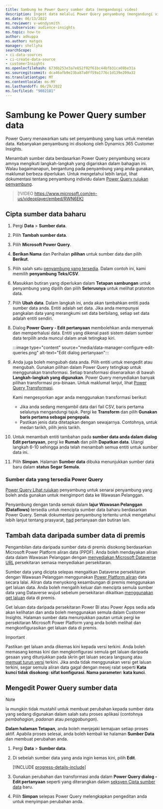 ```yaml
---
title: Sambung ke Power Query sumber data (mengandungi video)
description: Ingest data melalui Power Query penyambung (mengandungi video).
ms.date: 06/13/2022
ms.reviewer: v-wendysmith
ms.subservice: audience-insights
ms.topic: how-to
author: adkuppa
ms.author: matgos
manager: shellyha
searchScope:
- ci-data-sources
- ci-create-data-source
- customerInsights
ms.openlocfilehash: 6736b253e3a7e652f92f61bc44bfb31ca69be31a
ms.sourcegitcommit: dca46afb9e23ba87a0ff59a1776c1d139e209a32
ms.translationtype: MT
ms.contentlocale: ms-MY
ms.lasthandoff: 06/29/2022
ms.locfileid: "9082181"
---
```

# <a name="connect-to-a-power-query-data-source"></a>Sambung ke Power Query sumber data

Power Query menawarkan satu set penyambung yang luas untuk menelan data. Kebanyakan penyambung ini disokong oleh Dynamics 365 Customer Insights.

Menambah sumber data berdasarkan Power Query penyambung secara amnya mengikuti langkah-langkah yang digariskan dalam bahagian ini. Walau bagaimanapun, bergantung pada penyambung yang anda gunakan, maklumat berbeza diperlukan. Untuk mengetahui lebih lanjut, lihat dokumentasi tentang penyambung individu dalam [Power Query rujukan penyambung](/power-query/connectors/).

> [!VIDEO https://www.microsoft.com/en-us/videoplayer/embed/RWN6EK]

## <a name="create-a-new-data-source"></a>Cipta sumber data baharu

1. Pergi **Data** > **Sumber data**.

1. Pilih **Tambah sumber data**.

1. Pilih **Microsoft Power Query**.

1. **Berikan Nama** dan Perihalan **pilihan** untuk sumber data dan pilih **Berikut**.

1. Pilih salah satu [penyambung yang tersedia](#available-power-query-data-sources). Dalam contoh ini, kami memilih **penyambung Teks/CSV**.

1. Masukkan butiran yang diperlukan dalam **Tetapan sambungan** untuk penyambung yang dipilih dan pilih **Seterusnya** untuk melihat pratonton data.

1. Pilih **Ubah data**. Dalam langkah ini, anda akan tambahkan entiti pada sumber data anda. Entiti adalah set data. Jika anda mempunyai pangkalan data yang merangkumi set data berbilang, setiap set data adalah entiti sendiri.

1. Dialog **Power Query - Edit pertanyaan** membolehkan anda menyemak dan memperhalusi data. Entiti yang dikenal pasti sistem dalam sumber data terpilih anda muncul dalam anak tetingkap kiri.

   :::image type="content" source="media/data-manager-configure-edit-queries.png" alt-text="Edit dialog pertanyaan":::

1. Anda juga boleh mengubah data anda. Pilih entiti untuk mengedit atau mengubah. Gunakan pilihan dalam Power Query tetingkap untuk menggunakan transformasi. Setiap transformasi disenaraikan di bawah **Langkah-langkah yang digunakan**. Power Query menyediakan banyak pilihan transformasi pra-binaan. Untuk maklumat lanjut, lihat [Power Query Transformasi](/power-query/power-query-what-is-power-query#transformations).

   Kami mengesyorkan agar anda menggunakan transformasi berikut:

   - Jika anda sedang mengambil data dari fail CSV, baris pertama selalunya mengandungi tajuk. Pergi ke **Transform** dan pilih **Gunakan baris pertama sebagai pengepala**.
   - Pastikan jenis data ditetapkan dengan sewajarnya. Contohnya, untuk medan tarikh, pilih jenis tarikh.

1. Untuk menambah entiti tambahan pada **sumber data anda dalam dialog Edit pertanyaan**, pergi ke **Rumah** dan pilih **Dapatkan data**. Ulangi langkah 6-10 sehingga anda telah menambah semua entiti untuk sumber data ini.

1. Pilih **Simpan**. Halaman **Sumber data** dibuka menunjukkan sumber data baru dalam **status Segar Semula**.

### <a name="available-power-query-data-sources"></a>Sumber data yang tersedia Power Query

[Power Query Lihat rujukan](/power-query/connectors/) penyambung untuk senarai penyambung yang boleh anda gunakan untuk mengimport data ke Wawasan Pelanggan.

Penyambung dengan tanda semak dalam **lajur Wawasan Pelanggan (Dataflows)** tersedia untuk mencipta sumber data baharu berdasarkan Power Query. Semak dokumentasi penyambung tertentu untuk mengetahui lebih lanjut tentang prasyarat, [had](/power-query/power-query-online-limits) pertanyaan dan butiran lain.

## <a name="add-data-from-on-premises-data-sources"></a>Tambah data daripada sumber data di premis

Pengambilan data daripada sumber data di premis disokong berdasarkan Microsoft Power Platform aliran data (PPDF). Anda boleh mendayakan aliran data dalam Wawasan Pelanggan dengan [menyediakan Microsoft Dataverse URL](create-environment.md) persekitaran semasa menyediakan persekitaran.

Sumber data yang dicipta selepas mengaitkan Dataverse persekitaran dengan Wawasan Pelanggan menggunakan [Power Platform aliran](/power-query/dataflows/overview-dataflows-across-power-platform-dynamics-365) data secara lalai. Aliran data menyokong kesambungan di premis menggunakan get laluan data. Anda boleh mengalih keluar dan mencipta semula sumber data yang Dataverse wujud sebelum persekitaran dikaitkan [menggunakan get laluan](/data-integration/gateway/service-gateway-app) data di premis.

Get laluan data daripada persekitaran Power BI atau Power Apps sedia ada akan kelihatan dan anda boleh menggunakan semula dalam Customer Insights. Halaman sumber data menunjukkan pautan untuk pergi ke persekitaran Microsoft Power Platform yang anda boleh melihat dan mengkonfigurasikan get laluan data di premis.

> [!IMPORTANT]
> Pastikan get laluan anda dikemas kini kepada versi terkini. Anda boleh memasang kemas kini dan mengkonfigurasi semula get laluan daripada gesaan yang ditunjukkan pada skrin get laluan secara langsung atau [memuat turun versi](https://powerapps.microsoft.com/downloads/) terkini. Jika anda tidak menggunakan versi get laluan terkini, segar semula aliran data gagal dengan mesej ralat seperti **Kata kunci tidak disokong: sifat konfigurasi. Nama parameter: kata kunci**.

## <a name="edit-power-query-data-sources"></a>Mengedit Power Query sumber data

> [!NOTE]
> Ia mungkin tidak mustahil untuk membuat perubahan kepada sumber data yang sedang digunakan dalam salah satu proses aplikasi (contohnya *pembahagian*, *padanan* atau *penggabungan*).
>
> **Dalam halaman Tetapan**, anda boleh menjejaki kemajuan setiap proses aktif. Apabila proses selesai, anda boleh kembali ke halaman **Sumber Data** dan membuat perubahan anda.

1. Pergi **Data** > **Sumber data**.

1. Di sebelah sumber data yang anda ingin kemas kini, pilih **Edit**.

   [!INCLUDE [progress-details-include](includes/progress-details-pane.md)]

1. Gunakan perubahan dan transformasi anda dalam **Power Query dialog - Edit pertanyaan** seperti yang diterangkan dalam [seksyen Cipta sumber data](#create-a-new-data-source) baru.

1. Pilih **Simpan** selepas Power Query melengkapkan pengeditan anda untuk menyimpan perubahan anda.
